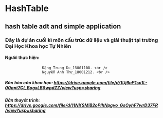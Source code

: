 # HashTable
## hash table adt and simple application
### Đây là dự án cuối kì môn cấu trúc dữ liệu và giải thuật tại trường Đại Học Khoa học Tự Nhiên
#### Người thực hiện: 
                     Đặng Trung Du_18001108. <br />
                     Nguyễn Anh Thư_18001212. <br />
##### Bản báo cáo khoa học: https://drive.google.com/file/d/1Uj6aP1so1L-00apt7Cl_BogxLB6wpdZZ/view?usp=sharing
##### Bản thuyết trình: https://drive.google.com/file/d/11NXSMiB2oPIhNpgvo_GsOyhF7wrD37FR/view?usp=sharing

